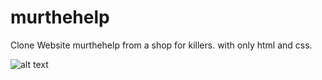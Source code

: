 # murthehelp
Clone Website murthehelp from a shop for killers.
with only html and css.

![alt text](https://theenvoyweb.com/wp-content/uploads/2024/01/murthehelp-A-Shop-for-Killers-696x392.jpg)

